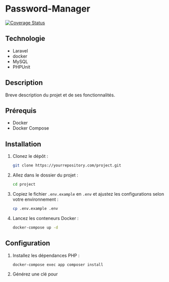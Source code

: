 

# Password-Manager
[![Coverage Status](https://coveralls.io/repos/github/LURZU/password-blog-M1-ynov/badge.svg?branch=master)](https://coveralls.io/github/lurzu/password-blog-M1-ynov?branch=master)

## Technologie
- Laravel
- docker
- MySQL
- PHPUnit

## Description

Breve description du projet et de ses fonctionnalités.

## Prérequis

- Docker
- Docker Compose

## Installation

1. Clonez le dépôt :

    ```bash
    git clone https://yourrepository.com/project.git
    ```

2. Allez dans le dossier du projet :

    ```bash
    cd project
    ```

3. Copiez le fichier `.env.example` en `.env` et ajustez les configurations selon votre environnement :

    ```bash
    cp .env.example .env
    ```

4. Lancez les conteneurs Docker :

    ```bash
    docker-compose up -d
    ```

## Configuration

1. Installez les dépendances PHP :

    ```bash
    docker-compose exec app composer install
    ```

2. Générez une clé pour
